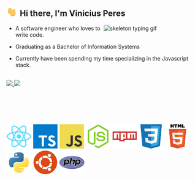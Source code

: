 ## <img width='30' src='waving-hand.gif' />  Hi there, I'm Vinicius Peres

<img  align='right' width='250' src='john-karel.gif' alt='skeleton typing gif' />

  
 - A software engineer who loves to write code.

 - Graduating as a Bachelor of Information Systems

 - Currently have been spending my time specializing in the Javascript stack.

<br>

<div align='left'>
  <a href='https://www.linkedin.com/in/ohperes/'>
    <img width='123' src='https://img.shields.io/badge/-ohperes-%230077B5?style=for-the-badge&logo=linkedin&logoColor=white' />
  </a>
  <a href='https://twitter.com/ohpeees'>
    <img width='123' src='https://img.shields.io/badge/-ohpeees-%230077B5?style=for-the-badge&logo=twitter&logoColor=white' />
  </a>
</div>

<br><br><br><br>

<div align='left'>
  <img src='https://github.com/devicons/devicon/blob/master/icons/react/react-original.svg' width='65' alt='react logo' />
  <img src='https://github.com/devicons/devicon/blob/master/icons/typescript/typescript-original.svg' width='65' alt='typescript logo' />
  <img src='https://github.com/devicons/devicon/blob/master/icons/javascript/javascript-original.svg' width='65' alt='javascript logo' />
  <img src='https://github.com/devicons/devicon/blob/master/icons/nodejs/nodejs-original.svg' width='65' alt='node.js logo' />
  <img src='https://github.com/devicons/devicon/blob/master/icons/npm/npm-original-wordmark.svg' width='65' alt='npm logo' />
  <img src='https://github.com/devicons/devicon/blob/master/icons/css3/css3-original.svg' width='65' alt='css3 logo' />
  <img src='https://github.com/devicons/devicon/blob/master/icons/html5/html5-original-wordmark.svg' width='65' alt='html logo' />
  <img src='https://github.com/devicons/devicon/blob/master/icons/python/python-original.svg' width='65' alt='python logo' />
  <img src='https://github.com/devicons/devicon/blob/master/icons/ubuntu/ubuntu-plain.svg' width='65' alt='ubuntu logo' />
  <img src='https://github.com/devicons/devicon/blob/master/icons/php/php-original.svg' width='65' alt='php logo' />
</div>


